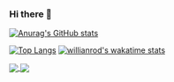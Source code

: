 ### Hi there 👋

[![Anurag's GitHub stats](https://github-readme-stats.vercel.app/api?username=ayoubgm)](https://github.com/anuraghazra/github-readme-stats)

[![Top Langs](https://github-readme-stats.vercel.app/api/top-langs/?username=ayoubgm&exclude_repo=github-readme-stats,anuraghazra.github.io)](https://github.com/anuraghazra/github-readme-stats)
[![willianrod's wakatime stats](https://github-readme-stats.vercel.app/api/wakatime?username=MrBrew)](https://github.com/anuraghazra/github-readme-stats)

<a href="https://github.com/anuraghazra/github-readme-stats">
  <img align="center" src="https://github-readme-stats.vercel.app/api/pin/?username=anuraghazra&repo=github-readme-stats" />
</a>
<a href="https://github.com/anuraghazra/convoychat">
  <img align="center" src="https://github-readme-stats.vercel.app/api/pin/?username=anuraghazra&repo=convoychat" />
</a>
